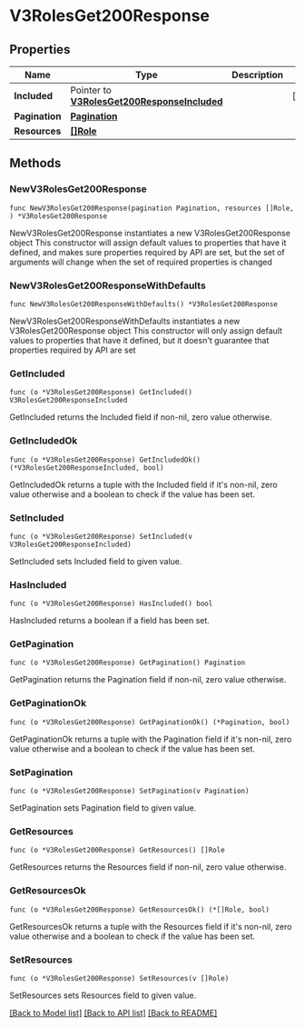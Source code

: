 # V3RolesGet200Response

## Properties

Name | Type | Description | Notes
------------ | ------------- | ------------- | -------------
**Included** | Pointer to [**V3RolesGet200ResponseIncluded**](V3RolesGet200ResponseIncluded.md) |  | [optional] 
**Pagination** | [**Pagination**](Pagination.md) |  | 
**Resources** | [**[]Role**](Role.md) |  | 

## Methods

### NewV3RolesGet200Response

`func NewV3RolesGet200Response(pagination Pagination, resources []Role, ) *V3RolesGet200Response`

NewV3RolesGet200Response instantiates a new V3RolesGet200Response object
This constructor will assign default values to properties that have it defined,
and makes sure properties required by API are set, but the set of arguments
will change when the set of required properties is changed

### NewV3RolesGet200ResponseWithDefaults

`func NewV3RolesGet200ResponseWithDefaults() *V3RolesGet200Response`

NewV3RolesGet200ResponseWithDefaults instantiates a new V3RolesGet200Response object
This constructor will only assign default values to properties that have it defined,
but it doesn't guarantee that properties required by API are set

### GetIncluded

`func (o *V3RolesGet200Response) GetIncluded() V3RolesGet200ResponseIncluded`

GetIncluded returns the Included field if non-nil, zero value otherwise.

### GetIncludedOk

`func (o *V3RolesGet200Response) GetIncludedOk() (*V3RolesGet200ResponseIncluded, bool)`

GetIncludedOk returns a tuple with the Included field if it's non-nil, zero value otherwise
and a boolean to check if the value has been set.

### SetIncluded

`func (o *V3RolesGet200Response) SetIncluded(v V3RolesGet200ResponseIncluded)`

SetIncluded sets Included field to given value.

### HasIncluded

`func (o *V3RolesGet200Response) HasIncluded() bool`

HasIncluded returns a boolean if a field has been set.

### GetPagination

`func (o *V3RolesGet200Response) GetPagination() Pagination`

GetPagination returns the Pagination field if non-nil, zero value otherwise.

### GetPaginationOk

`func (o *V3RolesGet200Response) GetPaginationOk() (*Pagination, bool)`

GetPaginationOk returns a tuple with the Pagination field if it's non-nil, zero value otherwise
and a boolean to check if the value has been set.

### SetPagination

`func (o *V3RolesGet200Response) SetPagination(v Pagination)`

SetPagination sets Pagination field to given value.


### GetResources

`func (o *V3RolesGet200Response) GetResources() []Role`

GetResources returns the Resources field if non-nil, zero value otherwise.

### GetResourcesOk

`func (o *V3RolesGet200Response) GetResourcesOk() (*[]Role, bool)`

GetResourcesOk returns a tuple with the Resources field if it's non-nil, zero value otherwise
and a boolean to check if the value has been set.

### SetResources

`func (o *V3RolesGet200Response) SetResources(v []Role)`

SetResources sets Resources field to given value.



[[Back to Model list]](../README.md#documentation-for-models) [[Back to API list]](../README.md#documentation-for-api-endpoints) [[Back to README]](../README.md)


